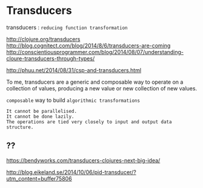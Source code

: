 Transducers
===========

transducers : `reducing function transformation`


http://clojure.org/transducers
http://blog.cognitect.com/blog/2014/8/6/transducers-are-coming
http://conscientiousprogrammer.com/blog/2014/08/07/understanding-cloure-transducers-through-types/



http://phuu.net/2014/08/31/csp-and-transducers.html


   To me, transducers are a generic and composable way to operate on a collection of values, producing a new value or new collection of new values.


`composable` way to build `algorithmic transformations`




    It cannot be parallelised.
    It cannot be done lazily.
    The operations are tied very closely to input and output data structure.




## ??
https://bendyworks.com/transducers-clojures-next-big-idea/



http://blog.eikeland.se/2014/10/06/pid-transducer/?utm_content=buffer75806
